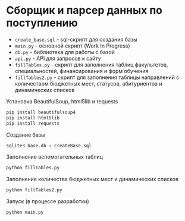 # Сборщик и парсер данных по поступлению

* `create_base.sql` - sql-скрипт для создания базы
* `main.py` - основной скрипт (Work In Progress)
* `db.py` - библиотека для работы с базой
* `api.py` - API для запросов к сайту
* `fillTables.py` - скрипт для заполнения таблиц факультетов, специальностей, финансирования и форм обучения
* `fillTables2.py` - скрипт для заполнения таблицы направлений с количеством бюджетных мест, статусов, абитуриентов и динамических списков

Установка BeautifulSoup, html5lib и requests

``` bash
pip install beautifulsoup4
pip install html5lib
pip install requests
```

Создание базы

``` bash
sqlite3 base.db < createBase.sql
```

Заполнение вспомогательных таблиц

``` bash
python fillTables.py
```

Заполнение количества бюджетных мест и динамических списков

``` bash
python fillTables2.py
```

Запуск (в процессе разработки)

``` bash
python main.py
```
